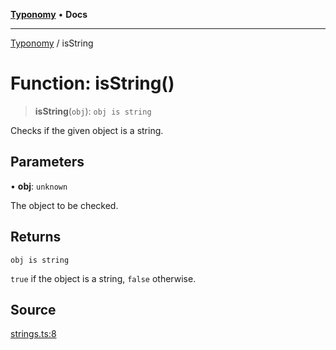 [**Typonomy**](../README.md) • **Docs**

***

[Typonomy](../globals.md) / isString

# Function: isString()

> **isString**(`obj`): `obj is string`

Checks if the given object is a string.

## Parameters

• **obj**: `unknown`

The object to be checked.

## Returns

`obj is string`

`true` if the object is a string, `false` otherwise.

## Source

[strings.ts:8](https://github.com/softcraft-development/typonomy/blob/a265c54b67d3009e0095d9a5a897bf61d10478cf/src/strings.ts#L8)
